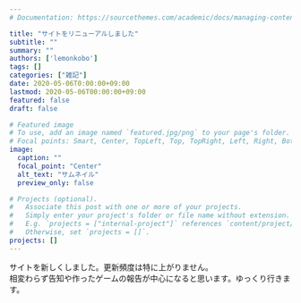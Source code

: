 ```yaml
---
# Documentation: https://sourcethemes.com/academic/docs/managing-content/

title: "サイトをリニューアルしました"
subtitle: ""
summary: ""
authors: ['lemonkobo']
tags: []
categories: ["雑記"]
date: 2020-05-06T0:00:00+09:00
lastmod: 2020-05-06T00:00:00+09:00
featured: false
draft: false

# Featured image
# To use, add an image named `featured.jpg/png` to your page's folder.
# Focal points: Smart, Center, TopLeft, Top, TopRight, Left, Right, BottomLeft, Bottom, BottomRight.
image:
  caption: ""
  focal_point: "Center"
  alt_text: "サムネイル"
  preview_only: false

# Projects (optional).
#   Associate this post with one or more of your projects.
#   Simply enter your project's folder or file name without extension.
#   E.g. `projects = ["internal-project"]` references `content/project/deep-learning/index.md`.
#   Otherwise, set `projects = []`.
projects: []
---
```

サイトを新しくしました。更新頻度は特に上がりません。  
相変わらず告知や作ったゲームの報告が中心になると思います。ゆっくり行きます。  
